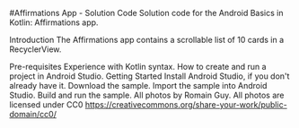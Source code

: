 #Affirmations App - Solution Code
Solution code for the Android Basics in Kotlin: Affirmations app.

Introduction
The Affirmations app contains a scrollable list of 10 cards in a RecyclerView.

Pre-requisites
Experience with Kotlin syntax.
How to create and run a project in Android Studio.
Getting Started
Install Android Studio, if you don't already have it.
Download the sample.
Import the sample into Android Studio.
Build and run the sample.
All photos by Romain Guy. All photos are licensed under CC0 https://creativecommons.org/share-your-work/public-domain/cc0/
